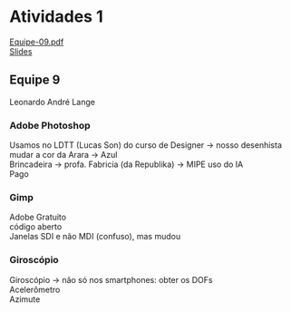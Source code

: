 # Atividades 1

[Equipe-09.pdf](Equipe-09.pdf)  
[Slides](Slides.pdf)  

## Equipe 9

Leonardo André Lange  

### Adobe Photoshop  

Usamos no LDTT (Lucas Son) do curso de Designer -> nosso desenhista  
  mudar a cor da Arara -> Azul  
Brincadeira -> profa. Fabricia (da Republika) -> MIPE uso do IA  
Pago  

### Gimp

Adobe Gratuito  
código aberto  
Janelas SDI e não MDI (confuso), mas mudou  

### Giroscópio

Giroscópio -> não só nos smartphones: obter os DOFs  
Acelerômetro  
Azimute  
